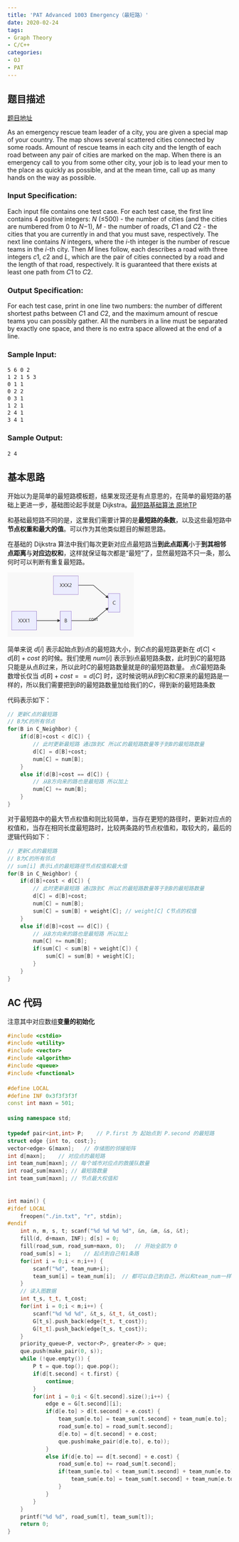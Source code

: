 ```yaml
---
title: 'PAT Advanced 1003 Emergency（最短路）'
date: 2020-02-24
tags:
- Graph Theory
- C/C++
categories:
- OJ
- PAT
---
```


## 题目描述

[题目地址](https://pintia.cn/problem-sets/994805342720868352/problems/994805523835109376)

<!-- more -->

As an emergency rescue team leader of a city, you are given a special map of your country. The map shows several scattered cities connected by some roads. Amount of rescue teams in each city and the length of each road between any pair of cities are marked on the map. When there is an emergency call to you from some other city, your job is to lead your men to the place as quickly as possible, and at the mean time, call up as many hands on the way as possible.

### Input Specification:

Each input file contains one test case. For each test case, the first line contains 4 positive integers: *N* (≤500) - the number of cities (and the cities are numbered from 0 to *N*−1), *M* - the number of roads, *C*1 and *C*2 - the cities that you are currently in and that you must save, respectively. The next line contains *N* integers, where the *i*-th integer is the number of rescue teams in the *i*-th city. Then *M* lines follow, each describes a road with three integers *c*1, *c*2 and *L*, which are the pair of cities connected by a road and the length of that road, respectively. It is guaranteed that there exists at least one path from *C*1 to *C*2.

### Output Specification:

For each test case, print in one line two numbers: the number of different shortest paths between *C*1 and *C*2, and the maximum amount of rescue teams you can possibly gather. All the numbers in a line must be separated by exactly one space, and there is no extra space allowed at the end of a line.

### Sample Input:

```in
5 6 0 2
1 2 1 5 3
0 1 1
0 2 2
0 3 1
1 2 1
2 4 1
3 4 1 
```

### Sample Output:

```out
2 4
```

## 基本思路

开始以为是简单的最短路模板题，结果发现还是有点意思的，在简单的最短路的基础上更进一步，基础图论起手就是 Dijkstra。[最短路基础算法 原地TP](https://joke-lin.top/dsaa/2018/12/07/ShortestPath/)

和基础最短路不同的是，这里我们需要计算的是**最短路的条数**，以及这些最短路中**节点权重和最大的值**。可以作为其他类似题目的解题思路。

在基础的 Dijkstra 算法中我们每次更新对应点最短路当**到此点距离**小于**到其相邻点距离**与**对应边权和**，这样就保证每次都是“最短”了，显然最短路不只一条，那么何时可以判断有重复最短路。

<img src="/assets/ArticleImg/2020/pat1003_01.jpg" style="zoom:50%;" />

简单来说 $d[i]$ 表示起始点到*i*点的最短路大小，到*C*点的最短路更新在 $d[C] < d[B] + cost$ 的时候。我们使用 $num[i]$ 表示到*i*点最短路条数，此时到*C*的最短路只能是从点*B*过来，所以此时*C*的最短路数量就是*B*的最短路数量。 点*C*最短路条数增长仅当 $d[B] + cost == d[C]$ 时，这时候说明从*B*到*C*和*C*原来的最短路是一样的，所以我们需要把到*B*的最短路数量加给我们的*C*，得到新的最短路条数

代码表示如下：

```c++
// 更新C点的最短路
// B为C的所有邻点
for(B in C_Neighbor) {
	if(d[B]+cost < d[C]) {
  		// 此时更新最短路 通过B到C 所以C的最短路数量等于到B的最短路数量
    	d[C] = d[B]+cost;
        num[C] = num[B];
    }
	else if(d[B]+cost == d[C]) {
    	// 从B方向来的路也是最短路 所以加上
    	num[C] += num[B];
    }
}
```

对于最短路中的最大节点权值和则比较简单，当存在更短的路径时，更新对应点的权值和，当存在相同长度最短路时，比较两条路的节点权值和，取较大的，最后的逻辑代码如下：

```c++
// 更新C点的最短路
// B为C的所有邻点
// sum[i] 表示i点的最短路径节点权值和最大值
for(B in C_Neighbor) {
	if(d[B]+cost < d[C]) {
  		// 此时更新最短路 通过B到C 所以C的最短路数量等于到B的最短路数量
    	d[C] = d[B]+cost;
        num[C] = num[B];
        sum[C] = sum[B] + weight[C]; // weight[C] C节点的权值
    }
	else if(d[B]+cost == d[C]) {
    	// 从B方向来的路也是最短路 所以加上
    	num[C] += num[B];
        if(sum[C] < sum[B] + weight[C]) {
            sum[C] = sum[B] + weight[C];
        }
    }
}       
```

## AC 代码

注意其中对应数组**变量的初始化**

```c++
#include <cstdio>
#include <utility>
#include <vector>
#include <algorithm>
#include <queue>
#include <functional>

#define LOCAL
#define INF 0x3f3f3f3f
const int maxn = 501;

using namespace std;

typedef pair<int,int> P;    // P.first 为 起始点到 P.second 的最短路
struct edge {int to, cost;};
vector<edge> G[maxn];   // 存储图的邻接矩阵
int d[maxn];    // 对应点的最短路
int team_num[maxn]; // 每个城市对应点的救援队数量
int road_sum[maxn]; // 最短路数量
int team_sum[maxn]; // 节点最大权值和


int main() {
#ifdef LOCAL
    freopen("./in.txt", "r", stdin);
#endif
    int n, m, s, t; scanf("%d %d %d %d", &n, &m, &s, &t);
    fill(d, d+maxn, INF); d[s] = 0;
    fill(road_sum, road_sum+maxn, 0);   // 开始全部为 0
    road_sum[s] = 1;    // 起点到自己有1条路
    for(int i = 0;i < n;i++) {
        scanf("%d", team_num+i);
        team_sum[i] = team_num[i];  // 都可以自己到自己，所以和team_num一样
    }
    // 读入图数据
    int t_s, t_t, t_cost;
    for(int i = 0;i < m;i++) {
        scanf("%d %d %d", &t_s, &t_t, &t_cost);
        G[t_s].push_back(edge{t_t, t_cost});
        G[t_t].push_back(edge{t_s, t_cost});
    }
    priority_queue<P, vector<P>, greater<P> > que;
    que.push(make_pair(0, s));
    while (!que.empty()) {
        P t = que.top(); que.pop();
        if(d[t.second] < t.first) {
            continue;
        }
        for(int i = 0;i < G[t.second].size();i++) {
            edge e = G[t.second][i];
            if(d[e.to] > d[t.second] + e.cost) {
                team_sum[e.to] = team_sum[t.second] + team_num[e.to];
                road_sum[e.to] = road_sum[t.second];
                d[e.to] = d[t.second] + e.cost;
                que.push(make_pair(d[e.to], e.to));
            }
            else if(d[e.to] == d[t.second] + e.cost) {
                road_sum[e.to] += road_sum[t.second];
                if(team_sum[e.to] < team_sum[t.second] + team_num[e.to]) {
                    team_sum[e.to] = team_sum[t.second] + team_num[e.to];
                }
            }
        }
    }
    printf("%d %d", road_sum[t], team_sum[t]);
    return 0;
}
```


